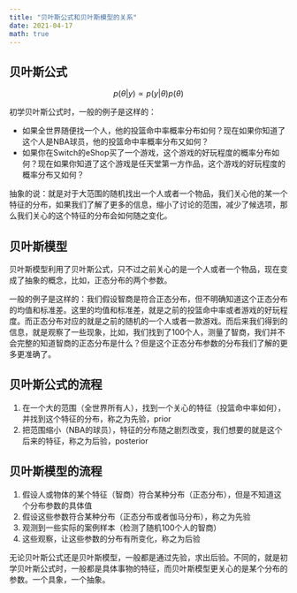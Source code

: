 ```yaml
---
title: "贝叶斯公式和贝叶斯模型的关系"
date: 2021-04-17
math: true
---
```


## 贝叶斯公式

$$p(\theta | y) \propto p(y | \theta)p(\theta)$$

初学贝叶斯公式时，一般的例子是这样的：

- 如果全世界随便找一个人，他的投篮命中率概率分布如何？现在如果你知道了这个人是NBA球员，他的投篮命中率概率分布又如何？
- 如果你在Switch的eShop买了一个游戏，这个游戏的好玩程度的概率分布如何？现在如果你知道了这个游戏是任天堂第一方作品，这个游戏的好玩程度的概率分布又如何？

抽象的说：就是对于大范围的随机找出一个人或者一个物品，我们关心他的某一个特征的分布，如果我们了解了更多的信息，缩小了讨论的范围，减少了候选项，那么我们关心的这个特征的分布会如何随之变化。

## 贝叶斯模型

贝叶斯模型利用了贝叶斯公式，只不过之前关心的是一个人或者一个物品，现在变成了抽象的概念，比如，正态分布的两个参数。

一般的例子是这样的：我们假设智商是符合正态分布，但不明确知道这个正态分布的均值和标准差。这里的均值和标准差，就是之前的投篮命中率或者游戏的好玩程度。而正态分布对应的就是之前的随机的一个人或者一款游戏。而后来我们得到的信息，就是观察了一些现象，比如，我们找到了100个人，测量了智商，我们并不会完整的知道智商的正态分布是什么？但是这个正态分布参数的分布我们了解的更多更准确了。

## 贝叶斯公式的流程

1. 在一个大的范围（全世界所有人），找到一个关心的特征（投篮命中率如何），并找到这个特征的分布，称之为先验，prior
1. 把范围缩小（NBA的球员），特征的分布随之剧烈改变，我们想要的就是这个后来的特征，称之为后验，posterior

## 贝叶斯模型的流程

1. 假设人或物体的某个特征（智商）符合某种分布（正态分布），但是不知道这个分布参数的具体值
1. 假设这些参数符合某种分布（正态分布或者伽马分布），称之为先验
1. 观测到一些实际的案例样本（检测了随机100个人的智商）
1. 这些观察，让这些参数的分布有所变化，称之为后验

无论贝叶斯公式还是贝叶斯模型，一般都是通过先验，求出后验。不同的，就是初学贝叶斯公式时，一般都是具体事物的特征，而贝叶斯模型更关心的是某个分布的参数。一个具象，一个抽象。